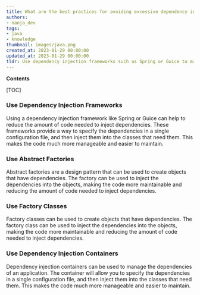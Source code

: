 ```yaml
---
title: What are the best practices for avoiding excessive dependency injection in constructors?
authors:
- nanja_dev
tags:
- java
- knowledge
thumbnail: images/java.png
created_at: 2023-01-29 00:00:00
updated_at: 2023-01-29 00:00:00
tldr: Use dependency injection frameworks such as Spring or Guice to manage dependencies and reduce constructor madness.
---
```


**Contents**

[TOC]

### Use Dependency Injection Frameworks

Using a dependency injection framework like Spring or Guice can help to reduce the amount of code needed to inject dependencies. These frameworks provide a way to specify the dependencies in a single configuration file, and then inject them into the classes that need them. This makes the code much more manageable and easier to maintain.

### Use Abstract Factories

Abstract factories are a design pattern that can be used to create objects that have dependencies. The factory can be used to inject the dependencies into the objects, making the code more maintainable and reducing the amount of code needed to inject dependencies.

### Use Factory Classes

Factory classes can be used to create objects that have dependencies. The factory class can be used to inject the dependencies into the objects, making the code more maintainable and reducing the amount of code needed to inject dependencies.

### Use Dependency Injection Containers

Dependency injection containers can be used to manage the dependencies of an application. The container will allow you to specify the dependencies in a single configuration file, and then inject them into the classes that need them. This makes the code much more manageable and easier to maintain.
